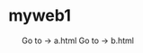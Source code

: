 <h1>myweb1</h1>
<ol>
  Go to -> <a herf="a.html">a.html</a>
  Go to -> <a herf="b.html">b.html</a>
</ol>
